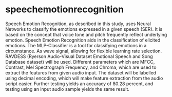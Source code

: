 # speechemotionrecognition

Speech Emotion Recognition, as described in this study, uses Neural Networks to classify the 
emotions expressed in a given speech (SER). It is based on the concept that voice tone and pitch 
frequently reflect underlying emotion. Speech Emotion Recognition aids in the classification of 
elicited emotions. The MLP-Classifier is a tool for classifying emotions in a circumstance. As wave 
signal, allowing for flexible learning rate selection. RAVDESS (Ryerson Audio-Visual Dataset 
Emotional Speech and Song Database dataset) will be used. Different parameters which are MFCC, 
Contrast, Mel Spectrograph Frequency, and Chroma, which are used to extract the features from 
given audio input. The dataset will be labelled using decimal encoding, which will make feature 
extraction from the audio script easier. Further testing yields an accuracy of 80.28 percent, and 
testing using an input audio sample yields the same result.
